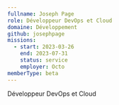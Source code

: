 ```yaml
---
fullname: Joseph Page
role: Développeur DevOps et Cloud
domaine: Développement
github: josephpage
missions:
  - start: 2023-03-26
    end: 2023-07-31
    status: service
    employer: Octo
memberType: beta
---
```


Développeur DevOps et Cloud
